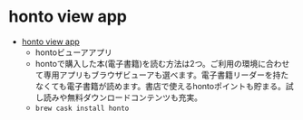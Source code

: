 # honto view app
- [honto view app](https://honto.jp/ebook/dlinfo.html)
  -  hontoビューアアプリ
  - hontoで購入した本(電子書籍)を読む方法は2つ。ご利用の環境に合わせて専用アプリもブラウザビューアも選べます。電子書籍リーダーを持たなくても電子書籍が読めます。書店で使えるhontoポイントも貯まる。試し読みや無料ダウンロードコンテンツも充実。
  - `brew cask install honto`
